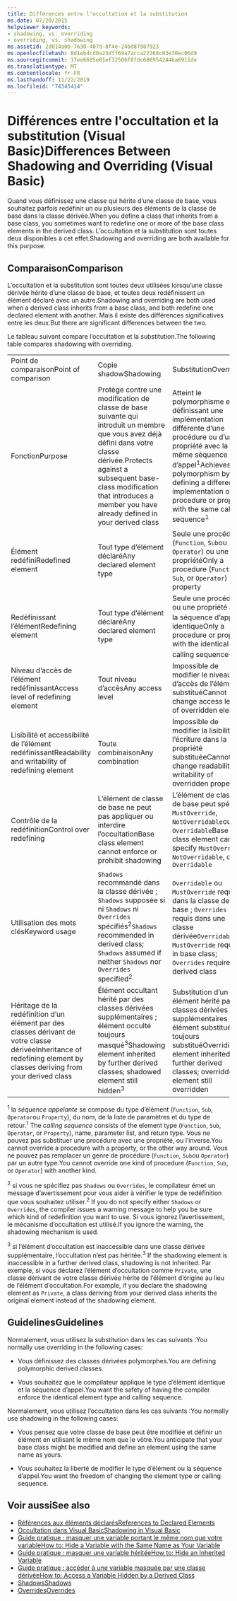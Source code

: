 ```yaml
---
title: Différences entre l'occultation et la substitution
ms.date: 07/20/2015
helpviewer_keywords:
- shadowing, vs. overriding
- overriding, vs. shadowing
ms.assetid: 2d014a0b-7630-407d-8f4e-24bd87987923
ms.openlocfilehash: 8d1ebdcd0a23dff69a7acca22268c03e30ec06d9
ms.sourcegitcommit: 17ee6605e01ef32506f8fdc686954244ba6911de
ms.translationtype: MT
ms.contentlocale: fr-FR
ms.lasthandoff: 11/22/2019
ms.locfileid: "74345414"
---
```

# <a name="differences-between-shadowing-and-overriding-visual-basic"></a><span data-ttu-id="8f8fb-102">Différences entre l'occultation et la substitution (Visual Basic)</span><span class="sxs-lookup"><span data-stu-id="8f8fb-102">Differences Between Shadowing and Overriding (Visual Basic)</span></span>
<span data-ttu-id="8f8fb-103">Quand vous définissez une classe qui hérite d’une classe de base, vous souhaitez parfois redéfinir un ou plusieurs des éléments de la classe de base dans la classe dérivée.</span><span class="sxs-lookup"><span data-stu-id="8f8fb-103">When you define a class that inherits from a base class, you sometimes want to redefine one or more of the base class elements in the derived class.</span></span> <span data-ttu-id="8f8fb-104">L’occultation et la substitution sont toutes deux disponibles à cet effet.</span><span class="sxs-lookup"><span data-stu-id="8f8fb-104">Shadowing and overriding are both available for this purpose.</span></span>  
  
## <a name="comparison"></a><span data-ttu-id="8f8fb-105">Comparaison</span><span class="sxs-lookup"><span data-stu-id="8f8fb-105">Comparison</span></span>  
 <span data-ttu-id="8f8fb-106">L’occultation et la substitution sont toutes deux utilisées lorsqu’une classe dérivée hérite d’une classe de base, et toutes deux redéfinissent un élément déclaré avec un autre.</span><span class="sxs-lookup"><span data-stu-id="8f8fb-106">Shadowing and overriding are both used when a derived class inherits from a base class, and both redefine one declared element with another.</span></span> <span data-ttu-id="8f8fb-107">Mais il existe des différences significatives entre les deux.</span><span class="sxs-lookup"><span data-stu-id="8f8fb-107">But there are significant differences between the two.</span></span>  
  
 <span data-ttu-id="8f8fb-108">Le tableau suivant compare l’occultation et la substitution.</span><span class="sxs-lookup"><span data-stu-id="8f8fb-108">The following table compares shadowing with overriding.</span></span>  
  
||||  
|---|---|---|  
|<span data-ttu-id="8f8fb-109">Point de comparaison</span><span class="sxs-lookup"><span data-stu-id="8f8fb-109">Point of comparison</span></span>|<span data-ttu-id="8f8fb-110">Copie shadow</span><span class="sxs-lookup"><span data-stu-id="8f8fb-110">Shadowing</span></span>|<span data-ttu-id="8f8fb-111">Substitution</span><span class="sxs-lookup"><span data-stu-id="8f8fb-111">Overriding</span></span>|  
|<span data-ttu-id="8f8fb-112">Fonction</span><span class="sxs-lookup"><span data-stu-id="8f8fb-112">Purpose</span></span>|<span data-ttu-id="8f8fb-113">Protège contre une modification de classe de base suivante qui introduit un membre que vous avez déjà défini dans votre classe dérivée.</span><span class="sxs-lookup"><span data-stu-id="8f8fb-113">Protects against a subsequent base-class modification that introduces a member you have already defined in your derived class</span></span>|<span data-ttu-id="8f8fb-114">Atteint le polymorphisme en définissant une implémentation différente d’une procédure ou d’une propriété avec la même séquence d’appel<sup>1</sup></span><span class="sxs-lookup"><span data-stu-id="8f8fb-114">Achieves polymorphism by defining a different implementation of a procedure or property with the same calling sequence<sup>1</sup></span></span>|  
|<span data-ttu-id="8f8fb-115">Élément redéfini</span><span class="sxs-lookup"><span data-stu-id="8f8fb-115">Redefined element</span></span>|<span data-ttu-id="8f8fb-116">Tout type d’élément déclaré</span><span class="sxs-lookup"><span data-stu-id="8f8fb-116">Any declared element type</span></span>|<span data-ttu-id="8f8fb-117">Seule une procédure (`Function`, `Sub`ou `Operator`) ou une propriété</span><span class="sxs-lookup"><span data-stu-id="8f8fb-117">Only a procedure (`Function`, `Sub`, or `Operator`) or property</span></span>|  
|<span data-ttu-id="8f8fb-118">Redéfinissant l’élément</span><span class="sxs-lookup"><span data-stu-id="8f8fb-118">Redefining element</span></span>|<span data-ttu-id="8f8fb-119">Tout type d’élément déclaré</span><span class="sxs-lookup"><span data-stu-id="8f8fb-119">Any declared element type</span></span>|<span data-ttu-id="8f8fb-120">Seule une procédure ou une propriété avec la séquence d’appel<sup>1</sup> identique</span><span class="sxs-lookup"><span data-stu-id="8f8fb-120">Only a procedure or property with the identical calling sequence<sup>1</sup></span></span>|  
|<span data-ttu-id="8f8fb-121">Niveau d’accès de l’élément redéfinissant</span><span class="sxs-lookup"><span data-stu-id="8f8fb-121">Access level of redefining element</span></span>|<span data-ttu-id="8f8fb-122">Tout niveau d’accès</span><span class="sxs-lookup"><span data-stu-id="8f8fb-122">Any access level</span></span>|<span data-ttu-id="8f8fb-123">Impossible de modifier le niveau d’accès de l’élément substitué</span><span class="sxs-lookup"><span data-stu-id="8f8fb-123">Cannot change access level of overridden element</span></span>|  
|<span data-ttu-id="8f8fb-124">Lisibilité et accessibilité de l’élément redéfinissant</span><span class="sxs-lookup"><span data-stu-id="8f8fb-124">Readability and writability of redefining element</span></span>|<span data-ttu-id="8f8fb-125">Toute combinaison</span><span class="sxs-lookup"><span data-stu-id="8f8fb-125">Any combination</span></span>|<span data-ttu-id="8f8fb-126">Impossible de modifier la lisibilité ou l’écriture dans la propriété substituée</span><span class="sxs-lookup"><span data-stu-id="8f8fb-126">Cannot change readability or writability of overridden property</span></span>|  
|<span data-ttu-id="8f8fb-127">Contrôle de la redéfinition</span><span class="sxs-lookup"><span data-stu-id="8f8fb-127">Control over redefining</span></span>|<span data-ttu-id="8f8fb-128">L’élément de classe de base ne peut pas appliquer ou interdire l’occultation</span><span class="sxs-lookup"><span data-stu-id="8f8fb-128">Base class element cannot enforce or prohibit shadowing</span></span>|<span data-ttu-id="8f8fb-129">L’élément de classe de base peut spécifier `MustOverride`, `NotOverridable`ou `Overridable`</span><span class="sxs-lookup"><span data-stu-id="8f8fb-129">Base class element can specify `MustOverride`, `NotOverridable`, or `Overridable`</span></span>|  
|<span data-ttu-id="8f8fb-130">Utilisation des mots clés</span><span class="sxs-lookup"><span data-stu-id="8f8fb-130">Keyword usage</span></span>|<span data-ttu-id="8f8fb-131">`Shadows` recommandé dans la classe dérivée ; `Shadows` supposée si ni `Shadows` ni `Overrides` spécifiés<sup>2</sup></span><span class="sxs-lookup"><span data-stu-id="8f8fb-131">`Shadows` recommended in derived class; `Shadows` assumed if neither `Shadows` nor `Overrides` specified<sup>2</sup></span></span>|<span data-ttu-id="8f8fb-132">`Overridable` ou `MustOverride` requis dans la classe de base ; `Overrides` requis dans une classe dérivée</span><span class="sxs-lookup"><span data-stu-id="8f8fb-132">`Overridable` or `MustOverride` required in base class; `Overrides` required in derived class</span></span>|  
|<span data-ttu-id="8f8fb-133">Héritage de la redéfinition d’un élément par des classes dérivant de votre classe dérivée</span><span class="sxs-lookup"><span data-stu-id="8f8fb-133">Inheritance of redefining element by classes deriving from your derived class</span></span>|<span data-ttu-id="8f8fb-134">Élément occultant hérité par des classes dérivées supplémentaires ; élément occulté toujours masqué<sup>3</sup></span><span class="sxs-lookup"><span data-stu-id="8f8fb-134">Shadowing element inherited by further derived classes; shadowed element still hidden<sup>3</sup></span></span>|<span data-ttu-id="8f8fb-135">Substitution d’un élément hérité par des classes dérivées supplémentaires ; élément substitué toujours substitué</span><span class="sxs-lookup"><span data-stu-id="8f8fb-135">Overriding element inherited by further derived classes; overridden element still overridden</span></span>|  
  
 <span data-ttu-id="8f8fb-136"><sup>1</sup> la *séquence appelante* se compose du type d’élément (`Function`, `Sub`, `Operator`ou `Property`), du nom, de la liste de paramètres et du type de retour.</span><span class="sxs-lookup"><span data-stu-id="8f8fb-136"><sup>1</sup> The *calling sequence* consists of the element type (`Function`, `Sub`, `Operator`, or `Property`), name, parameter list, and return type.</span></span> <span data-ttu-id="8f8fb-137">Vous ne pouvez pas substituer une procédure avec une propriété, ou l’inverse.</span><span class="sxs-lookup"><span data-stu-id="8f8fb-137">You cannot override a procedure with a property, or the other way around.</span></span> <span data-ttu-id="8f8fb-138">Vous ne pouvez pas remplacer un genre de procédure (`Function`, `Sub`ou `Operator`) par un autre type.</span><span class="sxs-lookup"><span data-stu-id="8f8fb-138">You cannot override one kind of procedure (`Function`, `Sub`, or `Operator`) with another kind.</span></span>  
  
 <span data-ttu-id="8f8fb-139"><sup>2</sup> si vous ne spécifiez pas `Shadows` ou `Overrides`, le compilateur émet un message d’avertissement pour vous aider à vérifier le type de redéfinition que vous souhaitez utiliser.</span><span class="sxs-lookup"><span data-stu-id="8f8fb-139"><sup>2</sup> If you do not specify either `Shadows` or `Overrides`, the compiler issues a warning message to help you be sure which kind of redefinition you want to use.</span></span> <span data-ttu-id="8f8fb-140">Si vous ignorez l’avertissement, le mécanisme d’occultation est utilisé.</span><span class="sxs-lookup"><span data-stu-id="8f8fb-140">If you ignore the warning, the shadowing mechanism is used.</span></span>  
  
 <span data-ttu-id="8f8fb-141"><sup>3</sup> si l’élément d’occultation est inaccessible dans une classe dérivée supplémentaire, l’occultation n’est pas héritée.</span><span class="sxs-lookup"><span data-stu-id="8f8fb-141"><sup>3</sup> If the shadowing element is inaccessible in a further derived class, shadowing is not inherited.</span></span> <span data-ttu-id="8f8fb-142">Par exemple, si vous déclarez l’élément d’occultation comme `Private`, une classe dérivant de votre classe dérivée hérite de l’élément d’origine au lieu de l’élément d’occultation.</span><span class="sxs-lookup"><span data-stu-id="8f8fb-142">For example, if you declare the shadowing element as `Private`, a class deriving from your derived class inherits the original element instead of the shadowing element.</span></span>  
  
## <a name="guidelines"></a><span data-ttu-id="8f8fb-143">Guidelines</span><span class="sxs-lookup"><span data-stu-id="8f8fb-143">Guidelines</span></span>  
 <span data-ttu-id="8f8fb-144">Normalement, vous utilisez la substitution dans les cas suivants :</span><span class="sxs-lookup"><span data-stu-id="8f8fb-144">You normally use overriding in the following cases:</span></span>  
  
- <span data-ttu-id="8f8fb-145">Vous définissez des classes dérivées polymorphes.</span><span class="sxs-lookup"><span data-stu-id="8f8fb-145">You are defining polymorphic derived classes.</span></span>  
  
- <span data-ttu-id="8f8fb-146">Vous souhaitez que le compilateur applique le type d’élément identique et la séquence d’appel.</span><span class="sxs-lookup"><span data-stu-id="8f8fb-146">You want the safety of having the compiler enforce the identical element type and calling sequence.</span></span>  
  
 <span data-ttu-id="8f8fb-147">Normalement, vous utilisez l’occultation dans les cas suivants :</span><span class="sxs-lookup"><span data-stu-id="8f8fb-147">You normally use shadowing in the following cases:</span></span>  
  
- <span data-ttu-id="8f8fb-148">Vous pensez que votre classe de base peut être modifiée et définir un élément en utilisant le même nom que le vôtre.</span><span class="sxs-lookup"><span data-stu-id="8f8fb-148">You anticipate that your base class might be modified and define an element using the same name as yours.</span></span>  
  
- <span data-ttu-id="8f8fb-149">Vous souhaitez la liberté de modifier le type d’élément ou la séquence d’appel.</span><span class="sxs-lookup"><span data-stu-id="8f8fb-149">You want the freedom of changing the element type or calling sequence.</span></span>  
  
## <a name="see-also"></a><span data-ttu-id="8f8fb-150">Voir aussi</span><span class="sxs-lookup"><span data-stu-id="8f8fb-150">See also</span></span>

- [<span data-ttu-id="8f8fb-151">Références aux éléments déclarés</span><span class="sxs-lookup"><span data-stu-id="8f8fb-151">References to Declared Elements</span></span>](../../../../visual-basic/programming-guide/language-features/declared-elements/references-to-declared-elements.md)
- [<span data-ttu-id="8f8fb-152">Occultation dans Visual Basic</span><span class="sxs-lookup"><span data-stu-id="8f8fb-152">Shadowing in Visual Basic</span></span>](../../../../visual-basic/programming-guide/language-features/declared-elements/shadowing.md)
- [<span data-ttu-id="8f8fb-153">Guide pratique : masquer une variable portant le même nom que votre variable</span><span class="sxs-lookup"><span data-stu-id="8f8fb-153">How to: Hide a Variable with the Same Name as Your Variable</span></span>](../../../../visual-basic/programming-guide/language-features/declared-elements/how-to-hide-a-variable-with-the-same-name-as-your-variable.md)
- [<span data-ttu-id="8f8fb-154">Guide pratique : masquer une variable héritée</span><span class="sxs-lookup"><span data-stu-id="8f8fb-154">How to: Hide an Inherited Variable</span></span>](../../../../visual-basic/programming-guide/language-features/declared-elements/how-to-hide-an-inherited-variable.md)
- [<span data-ttu-id="8f8fb-155">Guide pratique : accéder à une variable masquée par une classe dérivée</span><span class="sxs-lookup"><span data-stu-id="8f8fb-155">How to: Access a Variable Hidden by a Derived Class</span></span>](../../../../visual-basic/programming-guide/language-features/declared-elements/how-to-access-a-variable-hidden-by-a-derived-class.md)
- [<span data-ttu-id="8f8fb-156">Shadows</span><span class="sxs-lookup"><span data-stu-id="8f8fb-156">Shadows</span></span>](../../../../visual-basic/language-reference/modifiers/shadows.md)
- [<span data-ttu-id="8f8fb-157">Overrides</span><span class="sxs-lookup"><span data-stu-id="8f8fb-157">Overrides</span></span>](../../../../visual-basic/language-reference/modifiers/overrides.md)
